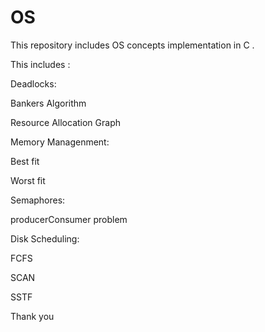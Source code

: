 # OS
This repository includes OS concepts implementation in C .


This includes :

Deadlocks:

  Bankers Algorithm

  Resource Allocation Graph


Memory Managenment:

  Best fit

  Worst fit


Semaphores:

  producerConsumer problem


Disk Scheduling:

  FCFS

  SCAN

  SSTF




Thank you
